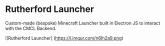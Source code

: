 # Rutherford Launcher

Custom-made (bespoke) Minecraft Launcher built in Electron JS to interact with the CMCL Backend.

![Rutherford Launcher] (https://i.imgur.com/n6Ih2a9.png)
